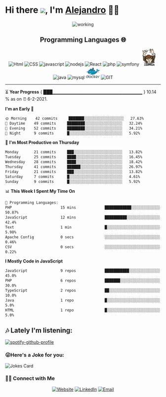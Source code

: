 # Hi there <img src="https://github.com/TheDudeThatCode/TheDudeThatCode/blob/master/Assets/Hi.gif" width="29px">, I'm [Alejandro](https://tellmealex.dev) 👨‍💻


<p align="center">
 <img  src="https://camo.githubusercontent.com/992babdffd8c74a1502de375fbdf7e4d54773242/68747470733a2f2f6d656469612e67697068792e636f6d2f6d656469612f53576f536b4e36447854737a71494b4571762f67697068792e676966" align="center" alt="working" />
 </p>
<h2 align="center">Programming Languages 🌐</h2>


<p align="center">
<img src="https://github.com/TellMeAlex/devicon/blob/master/icons/html5/html5-original.svg" alt="Html" width="55" height="55"/> 
<img src="https://github.com/TellMeAlex/devicon/blob/master/icons/css3/css3-original.svg" alt="CSS" width="55" height="55"/> 
<img src="https://github.com/TellMeAlex/devicon/blob/master/icons/javascript/javascript-original.svg" alt="javascript" width="55" height="55"/> 
<img src="https://github.com/TellMeAlex/devicon/blob/master/icons/nodejs/nodejs-original.svg" alt="nodejs" width="55" height="55"/> 
<img src="https://github.com/TellMeAlex/devicon/blob/master/icons/react/react-original.svg" alt="React" width="55" height="55"/> 
<img src="https://github.com/TellMeAlex/devicon/blob/master/icons/php/php-plain.svg" alt="php" width="55" height="55"/> 
<img src="https://github.com/TellMeAlex/devicon/blob/master/icons/symfony/symfony-original.svg" alt="symfony" width="55" height="55"/> 
<img src="https://github.com/TellMeAlex/devicon/blob/master/icons/composer/composer-original.svg" alt="composer" width="55" height="55"/> 
<img src="https://github.com/TellMeAlex/devicon/blob/master/icons/java/java-original-wordmark.svg" alt="java" width="55" height="55"/> 
<img src="https://github.com/TellMeAlex/devicon/blob/master/icons/mysql/mysql-original-wordmark.svg" alt="mysql" width="55" height="60"/> 
<img src="https://github.com/TellMeAlex/devicon/blob/master/icons/docker/docker-original-wordmark.svg" alt="docker" width="45" height="40"/> 
<img src="https://github.com/TellMeAlex/devicon/blob/master/icons/git/git-original.svg" alt="GIT" width="45" height="40"/> 
</p>

---

⏳ **Year Progress** { ███▁▁▁▁▁▁▁▁▁▁▁▁▁▁▁▁▁▁▁▁▁▁▁▁▁▁▁ } 10.14 % as on ⏰ 6-2-2021.

<!--START_SECTION:waka-->
**I'm an Early 🐤** 

```text
🌞 Morning    42 commits     ███████░░░░░░░░░░░░░░░░░░   27.63% 
🌆 Daytime    49 commits     ████████░░░░░░░░░░░░░░░░░   32.24% 
🌃 Evening    52 commits     ████████░░░░░░░░░░░░░░░░░   34.21% 
🌙 Night      9 commits      █░░░░░░░░░░░░░░░░░░░░░░░░   5.92%

```
📅 **I'm Most Productive on Thursday** 

```text
Monday       21 commits     ███░░░░░░░░░░░░░░░░░░░░░░   13.82% 
Tuesday      25 commits     ████░░░░░░░░░░░░░░░░░░░░░   16.45% 
Wednesday    28 commits     ████░░░░░░░░░░░░░░░░░░░░░   18.42% 
Thursday     41 commits     ██████░░░░░░░░░░░░░░░░░░░   26.97% 
Friday       21 commits     ███░░░░░░░░░░░░░░░░░░░░░░   13.82% 
Saturday     7 commits      █░░░░░░░░░░░░░░░░░░░░░░░░   4.61% 
Sunday       9 commits      █░░░░░░░░░░░░░░░░░░░░░░░░   5.92%

```


📊 **This Week I Spent My Time On** 

```text
💬 Programming Languages: 
PHP                      15 mins             ████████████░░░░░░░░░░░░░   50.87% 
JavaScript               12 mins             ██████████░░░░░░░░░░░░░░░   42.4% 
Text                     1 min               █░░░░░░░░░░░░░░░░░░░░░░░░   5.98% 
Apache Config            0 secs              ░░░░░░░░░░░░░░░░░░░░░░░░░   0.46% 
CSV                      0 secs              ░░░░░░░░░░░░░░░░░░░░░░░░░   0.22%

```

**I Mostly Code in JavaScript** 

```text
JavaScript               9 repos             ███████████░░░░░░░░░░░░░░   45.0% 
PHP                      6 repos             ███████░░░░░░░░░░░░░░░░░░   30.0% 
TypeScript               2 repos             ██░░░░░░░░░░░░░░░░░░░░░░░   10.0% 
Java                     1 repo              █░░░░░░░░░░░░░░░░░░░░░░░░   5.0% 
HTML                     1 repo              █░░░░░░░░░░░░░░░░░░░░░░░░   5.0%

```



<!--END_SECTION:waka-->

## 🎶 Lately I'm listening:
[![spotify-github-profile](https://spotify-github-profile.vercel.app/api/view?uid=alexdrago&cover_image=true&theme=compact)](https://spotify-github-profile.vercel.app/api/view?uid=alexdrago&redirect=true)

### 😜Here's a Joke for you:
<img src="https://readme-jokes.vercel.app/api" alt="Jokes Card" />


<h3> 🤝🏻 Connect with Me </h3>

<p align="center">
<a href="https://www.tellmealex.dev" target="_blank"><img alt="Website" src="https://img.shields.io/badge/Website-www.tellmealex.dev-blue?style=flat&logo=google-chrome"></a>
<a href="https://www.linkedin.com/in/alejandro-de-la-fuente/" target="_blank"><img alt="LinkedIn" src="https://img.shields.io/badge/LinkedIn-@AlejandroDeLaFuente-blue?style=flat&logo=linkedin"></a>
<a href="mailto:llamamealex@gmail.com"><img alt="Email" src="https://img.shields.io/badge/Email-llamamealex@gmail.com-blue?style=flat&logo=gmail"></a>

